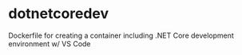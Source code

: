 # dotnetcoredev
Dockerfile for creating a container including .NET Core development environment w/ VS Code
